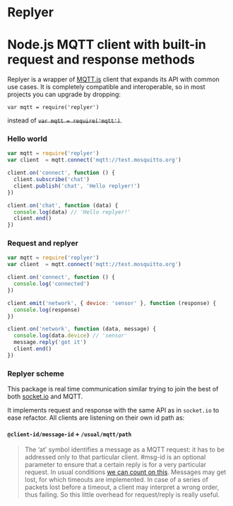 # Replyer
# Node.js MQTT client with built-in request and response methods

Replyer is a wrapper of [MQTT.js](https://github.com/mqttjs/MQTT.js) client that expands its API with common use cases. It is completely compatible and interoperable, so in most projects you can upgrade by dropping:

```
var mqtt = require('replyer')
```
instead of ~~`var mqtt = require('mqtt')`~~.

### Hello world
```javascript
var mqtt = require('replyer')
var client  = mqtt.connect('mqtt://test.mosquitto.org')

client.on('connect', function () {
  client.subscribe('chat')
  client.publish('chat', 'Hello replyer!')
})

client.on('chat', function (data) {
  console.log(data) // 'Hello replyer!'
  client.end()
})
```

### Request and replyer
```javascript
var mqtt = require('replyer')
var client  = mqtt.connect('mqtt://test.mosquitto.org')

client.on('connect', function () {
  console.log('connected')
})

client.emit('network', { device: 'sensor' }, function (response) {
  console.log(response)
})

client.on('network', function (data, message) {
  console.log(data.device) // 'sensor'
  message.reply('got it')
  client.end()
})
```

### Replyer scheme
This package is real time communication similar trying to join the best of both [socket.io](http://socket.io/) and MQTT.

It implements request and response with the same API as in `socket.io` to ease refactor. All clients are listening on their own id path as:

#### `@client-id/message-id` + `/usual/mqtt/path`

> The ‘at’ symbol identifies a message as a MQTT request: it has to be addressed only to that particular client. #msg-id is an optional parameter to ensure that a certain reply is for a very particular request. In usual conditions [we can count on this](http://stackoverflow.com/questions/30955110/is-message-order-preserved). Messages may get lost, for which timeouts are implemented. In case of a series of packets lost before a timeout, a client may interpret a wrong order, thus failing. So this little overhead for request/reply is really useful.
